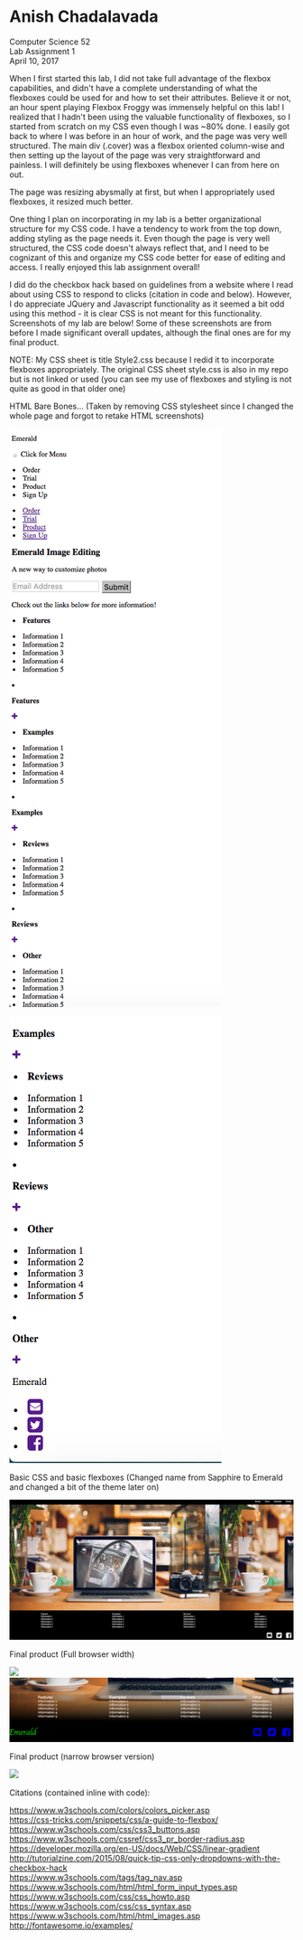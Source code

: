 # Anish Chadalavada
Computer Science 52  
Lab Assignment 1  
April 10, 2017

When I first started this lab, I did not take full advantage of the flexbox capabilities, and didn't have a complete understanding of what the flexboxes could be used for and how to set their attributes. Believe it or not, an hour spent playing Flexbox Froggy was immensely helpful on this lab! I realized that I hadn't been using the valuable functionality of flexboxes, so I started from scratch on my CSS even though I was ~80% done. I easily got back to where I was before in an hour of work, and the page was very well structured. The main div (.cover) was a flexbox oriented column-wise and then setting up the layout of the page was very straightforward and painless. I will definitely be using flexboxes whenever I can from here on out.

The page was resizing abysmally at first, but when I appropriately used flexboxes, it resized much better.

One thing I plan on incorporating in my lab is a better organizational structure for my CSS code. I have a tendency to work from the top down, adding styling as the page needs it. Even though the page is very well structured, the CSS code doesn't always reflect that, and I need to be cognizant of this and organize my CSS code better for ease of editing and access. I really enjoyed this lab assignment overall!

I did do the checkbox hack based on guidelines from a website where I read about using CSS to respond to clicks (citation in code and below). However, I do appreciate JQuery and Javascript functionality as it seemed a bit odd using this method - it is clear CSS is not meant for this functionality. Screenshots of my lab are below! Some of these screenshots are from before I made significant overall updates, although the final ones are for my final product.

NOTE: My CSS sheet is title Style2.css because I redid it to incorporate flexboxes appropriately. The original CSS sheet style.css is also in my repo but is not linked or used (you can see my use of flexboxes and styling is not quite as good in that older one)

HTML Bare Bones...
(Taken by removing CSS stylesheet since I changed the whole page and forgot to retake HTML screenshots)

![](images/HTML1.png)

![](images/HTML2.png)

Basic CSS and basic flexboxes (Changed name from Sapphire to Emerald and changed a bit of the theme later on)

![](images/part2.png)

Final product (Full browser width)

![](images/Final1.png) ![](images/Final2.png)

Final product (narrow browser version)

![](images/narrow.png)

Citations (contained inline with code):

https://www.w3schools.com/colors/colors_picker.asp  
https://css-tricks.com/snippets/css/a-guide-to-flexbox/  
https://www.w3schools.com/css/css3_buttons.asp  
https://www.w3schools.com/cssref/css3_pr_border-radius.asp  
https://developer.mozilla.org/en-US/docs/Web/CSS/linear-gradient  
http://tutorialzine.com/2015/08/quick-tip-css-only-dropdowns-with-the-checkbox-hack  
https://www.w3schools.com/tags/tag_nav.asp  
https://www.w3schools.com/html/html_form_input_types.asp  
https://www.w3schools.com/css/css_howto.asp  
https://www.w3schools.com/css/css_syntax.asp  
https://www.w3schools.com/html/html_images.asp  
http://fontawesome.io/examples/  
